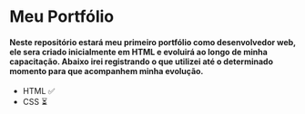 # Meu Portfólio

#### Neste repositório estará meu primeiro portfólio como desenvolvedor web, ele sera criado inicialmente em HTML e evoluirá ao longo de minha capacitação. Abaixo irei registrando o que utilizei até o determinado momento para que acompanhem minha evolução.

- HTML :white_check_mark:
- CSS :hourglass_flowing_sand:
